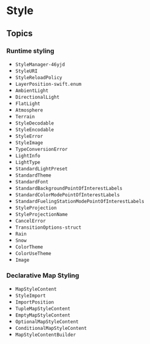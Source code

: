 # Style

## Topics

### Runtime styling

- ``StyleManager-46yjd``
- ``StyleURI``
- ``StyleReloadPolicy``
- ``LayerPosition-swift.enum``
- ``AmbientLight``
- ``DirectionalLight``
- ``FlatLight``
- ``Atmosphere``
- ``Terrain``
- ``StyleDecodable``
- ``StyleEncodable``
- ``StyleError``
- ``StyleImage``
- ``TypeConversionError``
- ``LightInfo``
- ``LightType``
- ``StandardLightPreset``
- ``StandardTheme``
- ``StandardFont``
- ``StandardBackgroundPointOfInterestLabels``
- ``StandardColorModePointOfInterestLabels``
- ``StandardFuelingStationModePointOfInterestLabels``
- ``StyleProjection``
- ``StyleProjectionName``
- ``CancelError``
- ``TransitionOptions-struct``
- ``Rain``
- ``Snow``
- ``ColorTheme``
- ``ColorUseTheme``
- ``Image``

### Declarative Map Styling

- ``MapStyleContent``
- ``StyleImport``
- ``ImportPosition``
- ``TupleMapStyleContent``
- ``EmptyMapStyleContent``
- ``OptionalMapStyleContent``
- ``ConditionalMapStyleContent``
- ``MapStyleContentBuilder``
